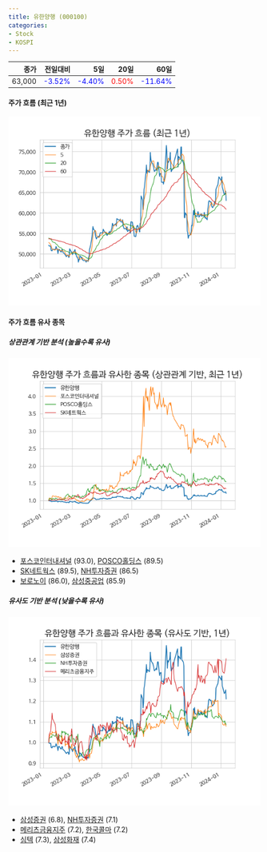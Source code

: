 ```yaml
---
title: 유한양행 (000100)
categories:
- Stock
- KOSPI
---
```


|종가|전일대비|5일|20일|60일|
|---:|-------:|--:|---:|---:|
|63,000|<span style="color: blue">-3.52%</span>|<span style="color: blue">-4.40%</span>|<span style="color: red">0.50%</span>|<span style="color: blue">-11.64%</span>|

<!-- more -->


#### 주가 흐름 (최근 1년)
![000100](/assets/images/stock/000100.png)


#### 주가 흐름 유사 종목


##### 상관관계 기반 분석 (높을수록 유사)
![000100](/assets/images/stock/000100_corr.png)
- [포스코인터내셔널](/047050/) (93.0), [POSCO홀딩스](/005490/) (89.5)
- [SK네트웍스](/001740/) (89.5), [NH투자증권](/005940/) (86.5)
- [보로노이](/310210/) (86.0), [삼성중공업](/010140/) (85.9)


##### 유사도 기반 분석 (낮을수록 유사)	
![000100](/assets/images/stock/000100_sim.png)
- [삼성증권](/016360/) (6.8), [NH투자증권](/005940/) (7.1)
- [메리츠금융지주](/138040/) (7.2), [한국콜마](/161890/) (7.2)
- [심텍](/222800/) (7.3), [삼성화재](/000810/) (7.4)